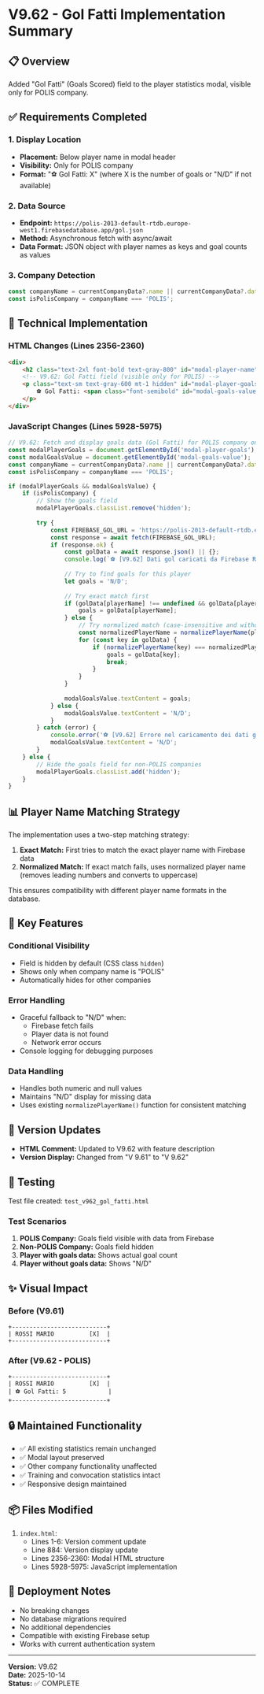 # V9.62 - Gol Fatti Implementation Summary

## 📋 Overview
Added "Gol Fatti" (Goals Scored) field to the player statistics modal, visible only for POLIS company.

## ✅ Requirements Completed

### 1. Display Location
- **Placement:** Below player name in modal header
- **Visibility:** Only for POLIS company
- **Format:** "⚽ Gol Fatti: X" (where X is the number of goals or "N/D" if not available)

### 2. Data Source
- **Endpoint:** `https://polis-2013-default-rtdb.europe-west1.firebasedatabase.app/gol.json`
- **Method:** Asynchronous fetch with async/await
- **Data Format:** JSON object with player names as keys and goal counts as values

### 3. Company Detection
```javascript
const companyName = currentCompanyData?.name || currentCompanyData?.data?.nome || '';
const isPolisCompany = companyName === 'POLIS';
```

## 🔧 Technical Implementation

### HTML Changes (Lines 2356-2360)
```html
<div>
    <h2 class="text-2xl font-bold text-gray-800" id="modal-player-name">Player Name</h2>
    <!-- V9.62: Gol Fatti field (visible only for POLIS) -->
    <p class="text-sm text-gray-600 mt-1 hidden" id="modal-player-goals">
        ⚽ Gol Fatti: <span class="font-semibold" id="modal-goals-value">N/D</span>
    </p>
</div>
```

### JavaScript Changes (Lines 5928-5975)
```javascript
// V9.62: Fetch and display goals data (Gol Fatti) for POLIS company only
const modalPlayerGoals = document.getElementById('modal-player-goals');
const modalGoalsValue = document.getElementById('modal-goals-value');
const companyName = currentCompanyData?.name || currentCompanyData?.data?.nome || '';
const isPolisCompany = companyName === 'POLIS';

if (modalPlayerGoals && modalGoalsValue) {
    if (isPolisCompany) {
        // Show the goals field
        modalPlayerGoals.classList.remove('hidden');
        
        try {
            const FIREBASE_GOL_URL = 'https://polis-2013-default-rtdb.europe-west1.firebasedatabase.app/gol.json';
            const response = await fetch(FIREBASE_GOL_URL);
            if (response.ok) {
                const golData = await response.json() || {};
                console.log(`⚽ [V9.62] Dati gol caricati da Firebase Realtime Database:`, golData);
                
                // Try to find goals for this player
                let goals = 'N/D';
                
                // Try exact match first
                if (golData[playerName] !== undefined && golData[playerName] !== null) {
                    goals = golData[playerName];
                } else {
                    // Try normalized match (case-insensitive and without leading numbers)
                    const normalizedPlayerName = normalizePlayerName(playerName);
                    for (const key in golData) {
                        if (normalizePlayerName(key) === normalizedPlayerName) {
                            goals = golData[key];
                            break;
                        }
                    }
                }
                
                modalGoalsValue.textContent = goals;
            } else {
                modalGoalsValue.textContent = 'N/D';
            }
        } catch (error) {
            console.error('⚽ [V9.62] Errore nel caricamento dei dati gol:', error);
            modalGoalsValue.textContent = 'N/D';
        }
    } else {
        // Hide the goals field for non-POLIS companies
        modalPlayerGoals.classList.add('hidden');
    }
}
```

## 📊 Player Name Matching Strategy

The implementation uses a two-step matching strategy:

1. **Exact Match:** First tries to match the exact player name with Firebase data
2. **Normalized Match:** If exact match fails, uses normalized player name (removes leading numbers and converts to uppercase)

This ensures compatibility with different player name formats in the database.

## 🎯 Key Features

### Conditional Visibility
- Field is hidden by default (CSS class `hidden`)
- Shows only when company name is "POLIS"
- Automatically hides for other companies

### Error Handling
- Graceful fallback to "N/D" when:
  - Firebase fetch fails
  - Player data is not found
  - Network error occurs
- Console logging for debugging purposes

### Data Handling
- Handles both numeric and null values
- Maintains "N/D" display for missing data
- Uses existing `normalizePlayerName()` function for consistent matching

## 📝 Version Updates

- **HTML Comment:** Updated to V9.62 with feature description
- **Version Display:** Changed from "V 9.61" to "V 9.62"

## 🧪 Testing

Test file created: `test_v962_gol_fatti.html`

### Test Scenarios
1. **POLIS Company:** Goals field visible with data from Firebase
2. **Non-POLIS Company:** Goals field hidden
3. **Player with goals data:** Shows actual goal count
4. **Player without goals data:** Shows "N/D"

## ✨ Visual Impact

### Before (V9.61)
```
+---------------------------+
| ROSSI MARIO          [X]  |
+---------------------------+
```

### After (V9.62 - POLIS)
```
+---------------------------+
| ROSSI MARIO          [X]  |
| ⚽ Gol Fatti: 5            |
+---------------------------+
```

## 🔒 Maintained Functionality

- ✅ All existing statistics remain unchanged
- ✅ Modal layout preserved
- ✅ Other company functionality unaffected
- ✅ Training and convocation statistics intact
- ✅ Responsive design maintained

## 📦 Files Modified

1. `index.html`:
   - Lines 1-6: Version comment update
   - Line 884: Version display update
   - Lines 2356-2360: Modal HTML structure
   - Lines 5928-5975: JavaScript implementation

## 🚀 Deployment Notes

- No breaking changes
- No database migrations required
- No additional dependencies
- Compatible with existing Firebase setup
- Works with current authentication system

---

**Version:** V9.62  
**Date:** 2025-10-14  
**Status:** ✅ COMPLETE
